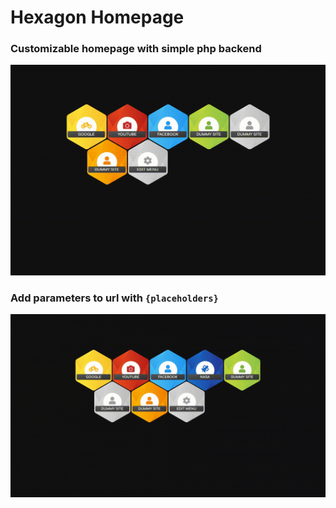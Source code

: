 # Hexagon Homepage

### Customizable homepage with simple php backend

![](https://raw.githubusercontent.com/colgatto/hexagon-homepage/master/example.gif)

### Add parameters to url with `{placeholders}`

![](https://raw.githubusercontent.com/colgatto/hexagon-homepage/master/example2.gif)
